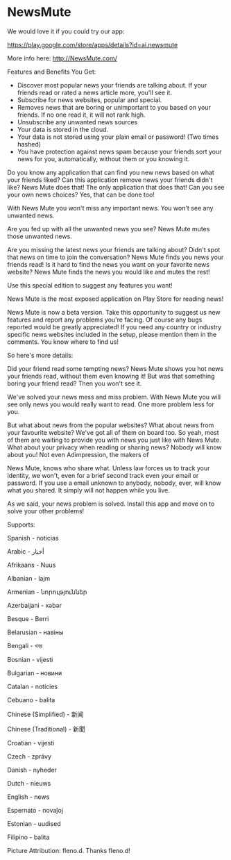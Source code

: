 NewsMute
========

We would love it if you could try our app:

https://play.google.com/store/apps/details?id=ai.newsmute

More info here: http://NewsMute.com/

Features and Benefits You Get:
* Discover most popular news your friends are talking about. If your friends read or rated a news article more, you'll see it.
* Subscribe for news websites, popular and special.
* Removes news that are boring or unimportant to you based on your friends. If no one read it, it will not rank high.
* Unsubscribe any unwanted news sources
* Your data is stored in the cloud.
* Your data is not stored using your plain email or password! (Two times hashed)
* You have protection against news spam because your friends sort your news for you, automatically, without them or you knowing it.

Do you know any application that can find you new news based on what your friends liked? Can this application remove news your friends didn't like? News Mute does that! The only application that does that! Can you see your own news choices? Yes, that can be done too!

With News Mute you won't miss any important news. You won't see any unwanted news.

Are you fed up with all the unwanted news you see? News Mute mutes those unwanted news.

Are you missing the latest news your friends are talking about? Didn't spot that news on time to join the conversation? News Mute finds you news your friends read!
Is it hard to find the news you want on your favorite news website? News Mute finds the news you would like and mutes the rest!

Use this special edition to suggest any features you want!

News Mute is the most exposed application on Play Store for reading news!

News Mute is now a beta version. Take this opportunity to suggest us new features and report any problems you're facing. Of course any bugs reported would be greatly appreciated!
If you need any country or industry specific news websites included in the setup, please mention them in the comments. You know where to find us!

So here's more details:

Did your friend read some tempting news? News Mute shows you hot news your friends read, without them even knowing it! But was that something boring your friend read? Then you won't see it.

We've solved your news mess and miss problem.
With News Mute you will see only news you would really want to read. One more problem less for you.

But what about news from the popular websites? What about news from your favourite website? We've got all of them on board too. So yeah, most of them are waiting to provide you with news you just like with News Mute.
What about your privacy when reading or sharing news? Nobody will know about you! Not even Adimpression, the makers of 

News Mute, knows who share what. Unless law forces us to track your identity, we won't, even for a brief second track even your email or password. If you use a email unknown to anybody, nobody, ever, will know what you shared. It simply will not happen while you live.

As we said, your news problem is solved. Install this app and move on to solve your other problems!

Supports:

Spanish - noticias

Arabic - أخبار

Afrikaans - Nuus

Albanian - lajm

Armenian - նորություններ

Azerbaijani - xəbər

Besque - Berri

Belarusian - навіны

Bengali - খবর

Bosnian - vijesti

Bulgarian - новини

Catalan - notícies

Cebuano - balita

Chinese (Simplified) - 新闻

Chinese (Traditional) - 新聞

Croatian - vijesti

Czech - zprávy

Danish - nyheder

Dutch - nieuws

English - news

Espernato - novaĵoj

Estonian - uudised

Filipino - balita

Picture Attribution: fleno.d. Thanks fleno.d!


